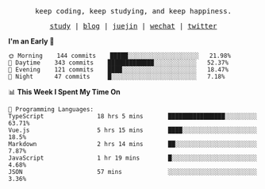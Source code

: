 <p align="center">
  <samp>
    <span>keep coding, keep studying, and keep happiness.</span>
  </samp>
</p>

<p align="center">
  <samp>
    <a href="https://github.com/ouduidui/fe-study">study</a> |
    <a href="https://ouduidui.cn">blog</a>  |
    <a href="https://juejin.cn/user/4309700183594366">juejin</a> |
    <a href="https://user-images.githubusercontent.com/54696834/159862985-5fbb577a-ba1b-4941-9f99-98cee13b7a60.jpeg">wechat</a> |
    <a href="https://twitter.com/ouduidui">twitter</a>
  </samp>
</p>

<!--START_SECTION:waka-->
**I'm an Early 🐤** 

```text
🌞 Morning    144 commits    █████░░░░░░░░░░░░░░░░░░░░   21.98% 
🌆 Daytime    343 commits    █████████████░░░░░░░░░░░░   52.37% 
🌃 Evening    121 commits    ████░░░░░░░░░░░░░░░░░░░░░   18.47% 
🌙 Night      47 commits     █░░░░░░░░░░░░░░░░░░░░░░░░   7.18%

```


📊 **This Week I Spent My Time On** 

```text
💬 Programming Languages: 
TypeScript               18 hrs 5 mins       ████████████████░░░░░░░░░   63.71% 
Vue.js                   5 hrs 15 mins       ████░░░░░░░░░░░░░░░░░░░░░   18.5% 
Markdown                 2 hrs 14 mins       ██░░░░░░░░░░░░░░░░░░░░░░░   7.87% 
JavaScript               1 hr 19 mins        █░░░░░░░░░░░░░░░░░░░░░░░░   4.68% 
JSON                     57 mins             ░░░░░░░░░░░░░░░░░░░░░░░░░   3.36%

```


<!--END_SECTION:waka-->
